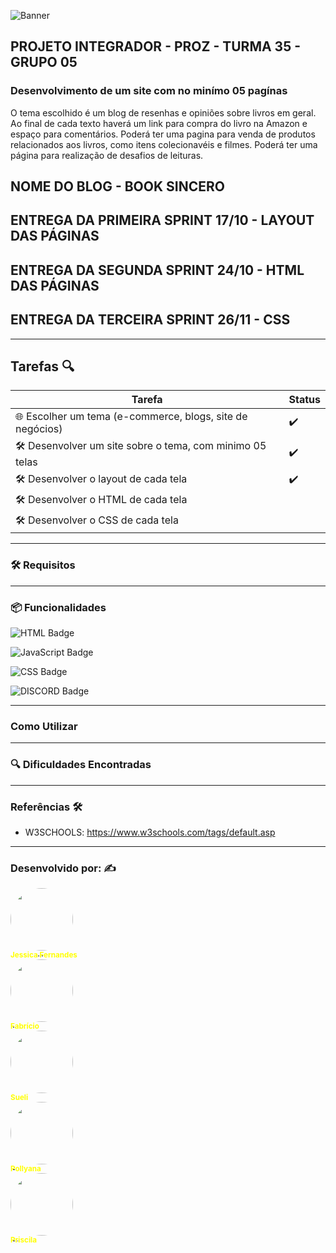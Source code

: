 

![Banner](./src/images/)

## PROJETO INTEGRADOR - PROZ - TURMA 35 - GRUPO 05 
### Desenvolvimento de um site com no minímo 05 pagínas 
O tema escolhido é um blog de resenhas e opiniões sobre livros em geral.
Ao final de cada texto haverá um link para compra do livro na Amazon e espaço para comentários.
Poderá ter uma pagina para venda de produtos relacionados aos livros, como itens colecionavéis e filmes.
Poderá ter uma página para realização de desafios de leituras.


## NOME DO BLOG - BOOK SINCERO

## ENTREGA DA PRIMEIRA SPRINT 17/10 - LAYOUT DAS PÁGINAS 
## ENTREGA DA SEGUNDA SPRINT 24/10 - HTML DAS PÁGINAS
## ENTREGA DA TERCEIRA SPRINT 26/11 - CSS

---

## Tarefas 🔍

| **Tarefa** | **Status** |
|-----------------|------------|
| 🌐 Escolher um tema (e-commerce, blogs, site de negócios) |✔️|
| 🛠️ Desenvolver um site sobre o tema, com minimo 05 telas |✔️|
| 🛠️ Desenvolver o layout de cada tela|✔️|
| 🛠️ Desenvolver o HTML de cada tela||
| 🛠️ Desenvolver o CSS de cada tela||



---

### 🛠 Requisitos

--- 

### 📦 Funcionalidades

![HTML Badge](https://img.shields.io/badge/HTML-239120?style=for-the-badge&logo=html5&logoColor=white)

![JavaScript Badge](https://img.shields.io/badge/JavaScript-F7DF1E?style=for-the-badge&logo=javascript&logoColor=black)

![CSS Badge](https://img.shields.io/badge/CSS-563d7c?&style=flat&logo=css3&logoColor=white)


![DISCORD Badge](https://img.shields.io/badge/Discord-5865F2?style=flat&logo=discord&logoColor=white)

---

### Como Utilizar 

---

### 🔍 Dificuldades Encontradas


---

### Referências 🛠️

- W3SCHOOLS: https://www.w3schools.com/tags/default.asp

---

### Desenvolvido por: ✍️

<a href="https://avatars.githubusercontent.com/u/123896356?v=4">
   <img style="border-radius: 50%;" src="https://avatars.githubusercontent.com/u/123896356?v=4" width="100px;" alt=""/>
   <br />
   <sub><b style="color: yellow;">Jessica Fernandes</b></sub>
</a>

<br>

<a href="https://avatars.githubusercontent.com/u/155182122?v=4">
   <img style="border-radius: 50%;" src="https://avatars.githubusercontent.com/u/155182122?v=4" width="100px;" alt=""/>
   <br />
   <sub><b style="color: yellow;">Fabrício</b></sub>
</a>

<br>

<a href="https://avatars.githubusercontent.com/u/110235309?v=4">
   <img style="border-radius: 50%;" src="https://avatars.githubusercontent.com/u/110235309?v=4" width="100px;" alt=""/>
   <br />
   <sub><b style="color: yellow;">Sueli</b></sub>
</a>

<br>

<a href="https://avatars.githubusercontent.com/u/142187378?v=4">
   <img style="border-radius: 50%;" src="https://avatars.githubusercontent.com/u/142187378?v=4" width="100px;" alt=""/>
   <br />
   <sub><b style="color: yellow;">Pollyana</b></sub>
</a>

<br>

<a href="https://github.com/priscilaregsilva">
   <img style="border-radius: 50%;" src="https://avatars.githubusercontent.com/u/111193327?v=4" width="100px;" alt=""/>
   <br />
   <sub><b style="color: yellow;">Priscila</b></sub>
</a>
 
